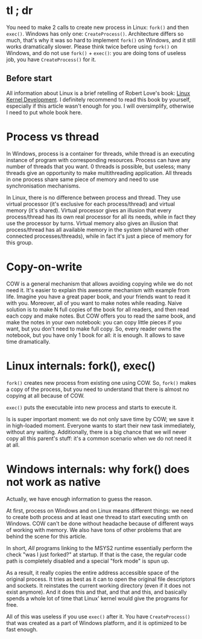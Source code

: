 # tl ; dr

You need to make 2 calls to create new process in Linux: `fork()` and then `exec()`. Windows has only one: `CreateProcess()`. Architecture differs so much, that's why it was so hard to implement `fork()` on Windows, and it still works dramatically slower. Please think twice before using `fork()` on Windows, and do not use `fork()` + `exec()`: you are doing tons of useless job, you have `CreateProcess()` for it.

## Before start

All information about Linux is a brief retelling of Robert Love's book: [Linux Kernel Development](https://doc.lagout.org/operating%20system%20/linux/Linux%20Kernel%20Development%2C%203rd%20Edition.pdf). 
I definitely recommend to read this book by yourself, especially if this article wasn't enough for you. I will oversimplify, otherwise I need to put whole book here.

# Process vs thread

In Windows, process is a container for threads, while thread is an executing instance of program with corresponding resources. Process can have any number of threads that you want. 0 threads is possible, but useless; many threads give an opportunity to make multithreading application. All threads in one process share same piece of memory and need to use synchronisation mechanisms.

In Linux, there is no difference between process and thread. They use virtual processor (it's exclusive for each process/thread) and virtual memory (it's shared). Virtual processor gives an illusion that every process/thread has its own real processor for all its needs, while in fact they use the processor by turns. Virtual memory also gives an illusion that process/thread has all available memory in the system (shared with other connected processes/threads), while in fact it's just a piece of memory for this group.

# Copy-on-write

COW is a general mechanism that allows avoiding copying while we do not need it. It's easier to explain this awesome mechanism with example from life. Imagine you have a great paper book, and your friends want to read it with you. Moreover, all of you want to make notes while reading. Naive solution is to make N full copies of the book for all readers, and then read each copy and make notes. But COW offers you to read the same book, and make the notes in your own notebook: you can copy little pieces if you want, but you don't need to make full copy. So, every reader owns the notebook, but you have only 1 book for all: it is enough. It allows to save time dramatically.

# Linux internals: fork(), exec()

`fork()` creates new process from existing one using COW. So, `fork()` makes a copy of the process, but you need to understand that there is almost no copying at all because of COW.

`exec()` puts the executable into new process and starts to execute it.

Is is super important moment: we do not only save time by COW; we save it in high-loaded moment. Everyone wants to start their new task immediately, without any waiting. Additionally, there is a big chance that we will never copy all this parent's stuff: it's a common scenario when we do not need it at all.

# Windows internals: why fork() does not work as native

Actually, we have enough information to guess the reason. 

At first, process on Windows and on Linux means different things: we need to create both process and at least one thread to start executing smth on Windows. COW can't be done without headache because of different ways of working with memory. We also have tons of other problems that are behind the scene for this article. 

In short, *All* programs linking to the MSYS2 runtime essentially perform the check "was I just forked?" at startup. If that is the case, the regular code path is completely disabled and a special "fork mode" is spun up.

As a result, it really copies the entire address accessible space of the original process. It tries as best as it can to open the original file descriptors and sockets. It reinstates the current working directory (even if it does not exist anymore). And it does this and that, and that and this, and basically spends a whole lot of time that Linux' kernel would give the programs for free.

All of this was useless if you use `exec()` after it. You have `CreateProcess()` that was created as a part of Windows platform, and it is optimized to be fast enough.